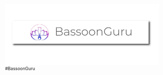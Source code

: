 ![Bassoon-Guru-Logo](https://github.com/jdhawks2132/bassoonguru/blob/main/BssnGuruBanner.png)
#BassoonGuru
